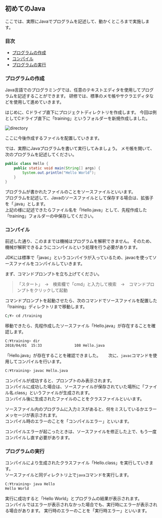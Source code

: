 ## 初めてのJava
ここでは、実際にJavaでプログラムを記述して、動かくところまで実施します。

### 目次
* [プログラムの作成](#sec1)
* [コンパイル](#sec2)
* [プログラムの実行](#sec3)


### <a name="sec1"></a>プログラムの作成
Java言語でのプログラミングでは、任意のテキストエディタを使用してプログラムを記述することができます。
研修では、標準のメモ帳やサクラエディタなどを使用して進めていきます。

はじめに、Cドライブ直下にプロジェクトディレクトリを作成します。
今回は例としてCドライブ直下に「training」というフォルダーを新規作成しました。

![directory](https://user-images.githubusercontent.com/32017808/38170409-f9384202-35bf-11e8-8a4d-47631a4b86d7.png)

ここに今後作成するファイルを配置していきます。


では、実際にJavaプログラムを書いて実行してみましょう。
メモ帳を開いて、次のプログラムを記述してください。

```java
public class Hello {
	public static void main(String[] args) {
		System.out.println("Hello World");
	}
}
```

プログラムが書かれたファイルのことをソースファイルといいます。  
プログラムを記述して、Javaのソースファイルとして保存する場合は、拡張子を「.java」とします。  
上記の様に記述できたらファイル名を「Hello.java」として、先程作成した「training」フォルダーの中保存してください。

### <a name="sec2"></a>コンパイル
前述した通り、このままでは機械はプログラムを解釈できません。
そのため、機械が解釈できるようにコンパイルという処理を行う必要があります。

JDKには標準で「javac」というコンパイラが入っているため、javacを使ってソースファイルをコンパイルしていきます。

まず、コマンドプロンプトを立ち上げてください。
> 「スタート」　→　検索欄で「cmd」と入力して検索　→　コマンドプロンプトをクリックして起動

コマンドプロンプトを起動させたら、次のコマンドでソースファイルを配置した「training」ディレクトリまで移動します。

```bash
C;¥> cd /training
```

移動できたら、先程作成したソースファイル「Hello.java」が存在することを確認します。

```bash
C:¥training> dir
2018/04/01  15:33               108 Hello.java
```

「Hello.java」が存在することを確認できました。　　
次に、`javac`コマンドを使用してコンパイルを行います。

```bash
C:¥training> javac Hello.java
```

コンパイルが成功すると、プロンプトのみ表示されます。  
コンパイルに成功した場合は、ソースファイルが保存されていた場所に「ファイル名.class」というファイルが生成されます。  
コンパイル後に生成されたファイルのことをクラスファイルといいます。

ソースファイル内のプログラムに入力ミスがあると、何をミスしているかエラーメッセージが表示されます。  
コンパイル時のエラーのことを「コンパイルエラー」といいます。

コンパイルエラーが起こったときは、ソースファイルを修正した上で、もう一度コンパイルし直す必要があります。

### <a name="sec3"></a>プログラムの実行
コンパイルにより生成されたクラスファイル「Hello.class」を実行していきます。  
ソースファイルと同ディレクトリ上で`java`コマンドを実行します。

```bash
C:¥training> java Hello
Hello World
```

実行に成功すると「Hello World」とプログラムの結果が表示されます。  
コンパイルではエラーが表示されなかった場合でも、実行時にエラーが表示される場合があります。
実行時のエラーのことを「実行時エラー」といいます。




